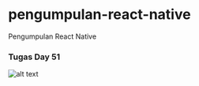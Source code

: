 # pengumpulan-react-native
Pengumpulan React Native


### Tugas Day 51
![alt text](https://github.com/ozanryo/pengumpulan-react-native/blob/20210702_131856.gif?raw=true)
